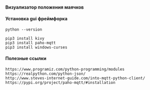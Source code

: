 #### Визуализатор положения маячков

#### Установка gui фреймфорка
```
python --version

pip3 install kivy
pip3 install paho-mqtt
pip3 install windows-curses
```

#### Полезные ссылки
```
https://www.programiz.com/python-programming/modules
https://realpython.com/python-json/
http://www.steves-internet-guide.com/into-mqtt-python-client/
https://pypi.org/project/paho-mqtt/#installation
```